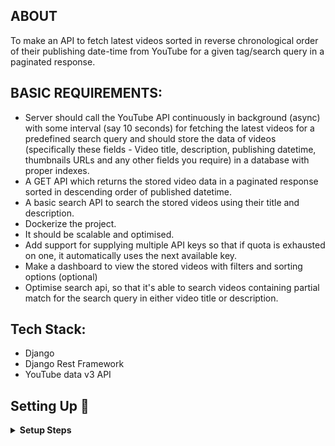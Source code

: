 ## ABOUT

To make an API to fetch latest videos sorted in reverse chronological order of their publishing date-time from YouTube for a given tag/search query in a paginated response.

## BASIC REQUIREMENTS:	

* Server should call the YouTube API continuously in background (async) with some interval (say 10 seconds) for fetching the latest videos for a predefined search query and should store the data of videos (specifically these fields - Video title, description, publishing datetime, thumbnails URLs and any other fields you require) in a database with proper indexes.
* A GET API which returns the stored video data in a paginated response sorted in descending order of published datetime.
* A basic search API to search the stored videos using their title and description.
* Dockerize the project.
* It should be scalable and optimised.
* Add support for supplying multiple API keys so that if quota is exhausted on one, it automatically uses the next available key.
* Make a dashboard to view the stored videos with filters and sorting options (optional)
* Optimise search api, so that it's able to search videos containing partial match for the search query in either video title or description.

## Tech Stack:
 * Django
 * Django Rest Framework
 * YouTube data v3 API


## Setting Up 🔨

 <details>
  <summary><strong>Setup Steps</strong></summary>

- Clone the Repository
 ```
$ git clone {repo_url}
 ```
- Go the the folder
 ```
$ cd API_Youtube
 ```
- Setup Virtual environment
 ```
$ python3 -m venv env
```
- Activate the virtual environment
```
$ source env/bin/activate
```
- Install dependencies using
```
$ pip install -r requirements.txt
```
- Create an .env file and add 
        NUM_KEYS=3
        API_KEY_1=KEY_1
        API_KEY_2=KEY_2
        API_KEY_3=Key_3
        QUERRY=mountain
        INTERVAL_SECONDS=10
```
- Make migrations using
```
$ python manage.py makemigrations
```
- Migrate Database
```
$ python manage.py migrate
```
- Create a superuser
```
$ python manage.py createsuperuser
```
- Run server using
```
 python manage.py runserver
``` 
  
</details>


## Usage :label:

Run the command to build from docker:

$ docker-compose build

$ docker-comopse up

## API CALLS

        For Paginated View of Latest content: http://127.0.0.1:8000/
        To search using a keyword: http://127.0.0.1:8000/?search=news


## Reference:

    YouTube data v3 API: https://developers.google.com/youtube/v3/getting-started
    Search API reference: https://developers.google.com/youtube/v3/docs/search/list



